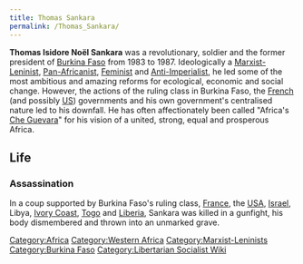 ```yaml
---
title: Thomas Sankara
permalink: /Thomas_Sankara/
---
```


**Thomas Isidore Noël Sankara** was a revolutionary, soldier and the
former president of [Burkina Faso](Socialist_Burkina_Faso.md "wikilink")
from 1983 to 1987. Ideologically a
[Marxist-Leninist](Marxist-Leninism.md "wikilink"),
[Pan-Africanist](Pan-Africanism.md "wikilink"),
[Feminist](Feminism.md "wikilink") and
[Anti-Imperialist](Anti-Imperialism.md "wikilink"), he led some of the most
ambitious and amazing reforms for ecological, economic and social
change. However, the actions of the ruling class in Burkina Faso, the
[French](Timeline_of_French_Imperialism.md "wikilink") (and possibly
[US](Timeline_of_US_Imperialism.md "wikilink")) governments and his own
government's centralised nature led to his downfall. He has often
affectionately been called "Africa's [Che
Guevara](Che_Guevara.md "wikilink")" for his vision of a united, strong,
equal and prosperous Africa.

## Life

### Assassination

In a coup supported by Burkina Faso's ruling class,
[France](France.md "wikilink"), the
[USA](United_States_of_America.md "wikilink"), [Israel](Israel.md "wikilink"),
Libya, [Ivory Coast](Ivory_Coast.md "wikilink"), [Togo](Togo.md "wikilink")
and [Liberia](Liberia.md "wikilink"), Sankara was killed in a gunfight, his
body dismembered and thrown into an unmarked grave.

[Category:Africa](Category:Africa.md "wikilink") [Category:Western
Africa](Category:Western_Africa.md "wikilink")
[Category:Marxist-Leninists](Category:Marxist-Leninists.md "wikilink")
[Category:Burkina Faso](Category:Burkina_Faso.md "wikilink")
[Category:Libertarian Socialist
Wiki](Category:Libertarian_Socialist_Wiki.md "wikilink")